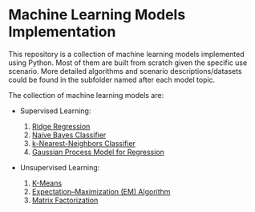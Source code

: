 # Machine Learning Models Implementation
This repository is a collection of machine learning models implemented using Python. Most of them are built from scratch given the specific use scenario. More detailed algorithms and scenario descriptions/datasets could be found in the subfolder named after each model topic.

The collection of machine learning models are:
- Supervised Learning:
  1. [Ridge Regression](/Ridge-Regression/Ridge-Regression.ipynb)
  2. [Naive Bayes Classifier](/Naive-Bayes-Classifier/Naive-Bayes-Classifier.ipynb)
  3. [k-Nearest-Neighbors Classifier](/k-NN-Classifier/k-NN-Classifier.ipynb)
  4. [Gaussian Process Model for Regression](/Gaussian-Process-Model-for-Regression/Gaussian-Process-Model-for-Regression.ipynb)

- Unsupervised Learning:
  1. [K-Means](/K-Means/K-Means.ipynb)
  2. [Expectation–Maximization (EM) Algorithm](/EM-Algorithm/EM-Algorithm.ipynb)
  3. [Matrix Factorization]()

